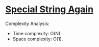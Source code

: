 # [Special String Again](https://www.hackerrank.com/challenges/special-palindrome-again)

Complexity Analysis:
* Time complexity: O(N).
* Space complexity: O(1).
